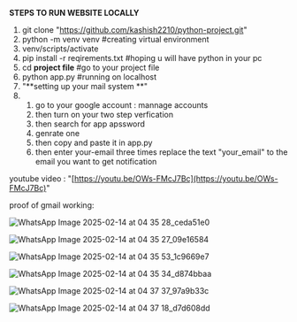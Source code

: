 **STEPS TO RUN WEBSITE LOCALLY**
1. git clone "https://github.com/kashish2210/python-project.git"
2. python -m venv venv #creating virtual environment
3. venv/scripts/activate
4. pip install -r reqirements.txt #hoping u will have python in your pc
5. cd __project file__ #go to your project file 
6. python app.py #running on localhost
7. "**setting up your mail system **"
8. 1. go to your google account : mannage accounts
   2. then turn on your two step verfication
   3. then search for app apssword
   4. genrate one
   5. then copy and paste it in app.py
   6. then enter your-email three times replace the text "your_email" to the email you want to get notification
   

youtube video : "[https://youtu.be/OWs-FMcJ7Bc](https://youtu.be/OWs-FMcJ7Bc)"



proof of gmail working:

![WhatsApp Image 2025-02-14 at 04 35 28_ceda51e0](https://github.com/user-attachments/assets/9f7f3010-1b2a-404a-b54c-c29bb62b764a)

![WhatsApp Image 2025-02-14 at 04 35 27_09e16584](https://github.com/user-attachments/assets/dea55c75-ed1d-4619-b3de-39579cc3317a)

![WhatsApp Image 2025-02-14 at 04 35 53_1c9669e7](https://github.com/user-attachments/assets/e9d6ae7b-d392-4ab0-88f8-015b30b252c6)

![WhatsApp Image 2025-02-14 at 04 35 34_d874bbaa](https://github.com/user-attachments/assets/f28d90fa-b0b0-47ff-ad2d-85e6a65b3409)

![WhatsApp Image 2025-02-14 at 04 37 37_97a9b33c](https://github.com/user-attachments/assets/d11a5728-3e37-4824-a96d-08b4d8fe26d0)

![WhatsApp Image 2025-02-14 at 04 37 18_d7d608dd](https://github.com/user-attachments/assets/8263e4b0-352c-483c-a4a3-d23acf8a366c)

